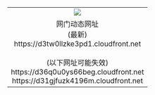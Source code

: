 ﻿<table>
  <tr></tr>
  <tr><td colspan=2 align=center><img src="https://d3tw0llzke3pd1.cloudfront.net/Up/oGate.jpg" /></td></tr>
  <tr><td colspan=2 align=center>网门动态网址<br/>(最新)
<br>https://d3tw0llzke3pd1.cloudfront.net
<br/><br/>(以下网址可能失效)
<br>https://d36q0u0ys66beg.cloudfront.net
<br>https://d31gjfuzk4196m.cloudfront.net
    </td>
  </tr>
</table>
